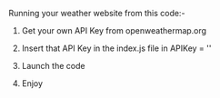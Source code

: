 Running your weather website from this code:-

1. Get your own API Key from openweathermap.org

2. Insert that API Key in the index.js file in APIKey = ''

3. Launch the code

4. Enjoy
